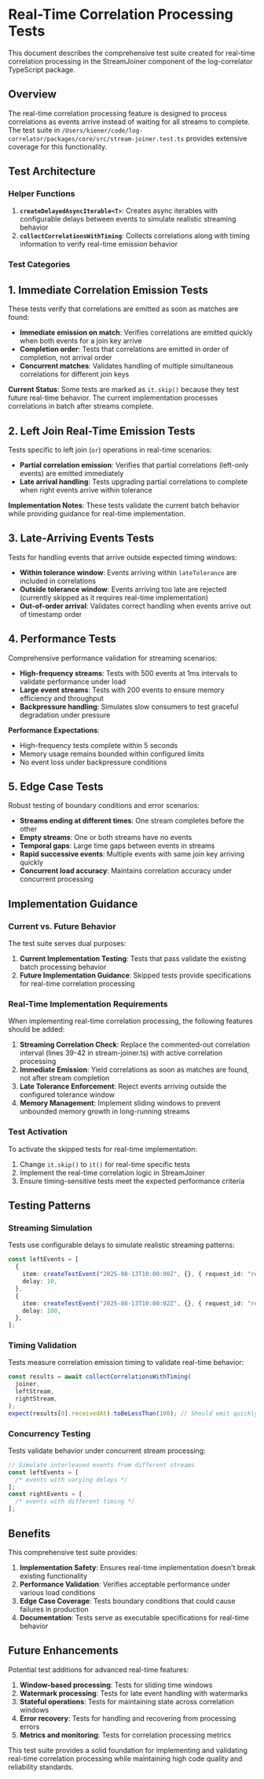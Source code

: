 # Real-Time Correlation Processing Tests

This document describes the comprehensive test suite created for real-time correlation processing in the StreamJoiner component of the log-correlator TypeScript package.

## Overview

The real-time correlation processing feature is designed to process correlations as events arrive instead of waiting for all streams to complete. The test suite in `/Users/kiener/code/log-correlator/packages/core/src/stream-joiner.test.ts` provides extensive coverage for this functionality.

## Test Architecture

### Helper Functions

1. **`createDelayedAsyncIterable<T>`**: Creates async iterables with configurable delays between events to simulate realistic streaming behavior
2. **`collectCorrelationsWithTiming`**: Collects correlations along with timing information to verify real-time emission behavior

### Test Categories

## 1. Immediate Correlation Emission Tests

These tests verify that correlations are emitted as soon as matches are found:

- **Immediate emission on match**: Verifies correlations are emitted quickly when both events for a join key arrive
- **Completion order**: Tests that correlations are emitted in order of completion, not arrival order
- **Concurrent matches**: Validates handling of multiple simultaneous correlations for different join keys

**Current Status**: Some tests are marked as `it.skip()` because they test future real-time behavior. The current implementation processes correlations in batch after streams complete.

## 2. Left Join Real-Time Emission Tests

Tests specific to left join (`or`) operations in real-time scenarios:

- **Partial correlation emission**: Verifies that partial correlations (left-only events) are emitted immediately
- **Late arrival handling**: Tests upgrading partial correlations to complete when right events arrive within tolerance

**Implementation Notes**: These tests validate the current batch behavior while providing guidance for real-time implementation.

## 3. Late-Arriving Events Tests

Tests for handling events that arrive outside expected timing windows:

- **Within tolerance window**: Events arriving within `lateTolerance` are included in correlations
- **Outside tolerance window**: Events arriving too late are rejected (currently skipped as it requires real-time implementation)
- **Out-of-order arrival**: Validates correct handling when events arrive out of timestamp order

## 4. Performance Tests

Comprehensive performance validation for streaming scenarios:

- **High-frequency streams**: Tests with 500 events at 1ms intervals to validate performance under load
- **Large event streams**: Tests with 200 events to ensure memory efficiency and throughput
- **Backpressure handling**: Simulates slow consumers to test graceful degradation under pressure

**Performance Expectations**:

- High-frequency tests complete within 5 seconds
- Memory usage remains bounded within configured limits
- No event loss under backpressure conditions

## 5. Edge Case Tests

Robust testing of boundary conditions and error scenarios:

- **Streams ending at different times**: One stream completes before the other
- **Empty streams**: One or both streams have no events
- **Temporal gaps**: Large time gaps between events in streams
- **Rapid successive events**: Multiple events with same join key arriving quickly
- **Concurrent load accuracy**: Maintains correlation accuracy under concurrent processing

## Implementation Guidance

### Current vs. Future Behavior

The test suite serves dual purposes:

1. **Current Implementation Testing**: Tests that pass validate the existing batch processing behavior
2. **Future Implementation Guidance**: Skipped tests provide specifications for real-time correlation processing

### Real-Time Implementation Requirements

When implementing real-time correlation processing, the following features should be added:

1. **Streaming Correlation Check**: Replace the commented-out correlation interval (lines 39-42 in stream-joiner.ts) with active correlation processing
2. **Immediate Emission**: Yield correlations as soon as matches are found, not after stream completion
3. **Late Tolerance Enforcement**: Reject events arriving outside the configured tolerance window
4. **Memory Management**: Implement sliding windows to prevent unbounded memory growth in long-running streams

### Test Activation

To activate the skipped tests for real-time implementation:

1. Change `it.skip()` to `it()` for real-time specific tests
2. Implement the real-time correlation logic in StreamJoiner
3. Ensure timing-sensitive tests meet the expected performance criteria

## Testing Patterns

### Streaming Simulation

Tests use configurable delays to simulate realistic streaming patterns:

```typescript
const leftEvents = [
  {
    item: createTestEvent("2025-08-13T10:00:00Z", {}, { request_id: "req1" }),
    delay: 10,
  },
  {
    item: createTestEvent("2025-08-13T10:00:02Z", {}, { request_id: "req2" }),
    delay: 100,
  },
];
```

### Timing Validation

Tests measure correlation emission timing to validate real-time behavior:

```typescript
const results = await collectCorrelationsWithTiming(
  joiner,
  leftStream,
  rightStream,
);
expect(results[0].receivedAt).toBeLessThan(100); // Should emit quickly
```

### Concurrency Testing

Tests validate behavior under concurrent stream processing:

```typescript
// Simulate interleaved events from different streams
const leftEvents = [
  /* events with varying delays */
];
const rightEvents = [
  /* events with different timing */
];
```

## Benefits

This comprehensive test suite provides:

1. **Implementation Safety**: Ensures real-time implementation doesn't break existing functionality
2. **Performance Validation**: Verifies acceptable performance under various load conditions
3. **Edge Case Coverage**: Tests boundary conditions that could cause failures in production
4. **Documentation**: Tests serve as executable specifications for real-time behavior

## Future Enhancements

Potential test additions for advanced real-time features:

1. **Window-based processing**: Tests for sliding time windows
2. **Watermark processing**: Tests for late event handling with watermarks
3. **Stateful operations**: Tests for maintaining state across correlation windows
4. **Error recovery**: Tests for handling and recovering from processing errors
5. **Metrics and monitoring**: Tests for correlation processing metrics

This test suite provides a solid foundation for implementing and validating real-time correlation processing while maintaining high code quality and reliability standards.
